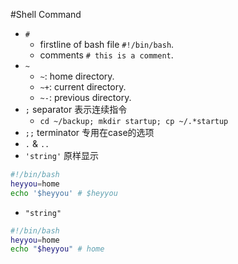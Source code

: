 #Shell Command
- `#`
    - firstline of bash file `#!/bin/bash`.
    - comments `# this is a comment`.
- `~`
    - `~`: home directory.
    - `~+`: current directory.
    - `~-`: previous directory.
- `;` separator 表示连续指令
    - `cd ~/backup; mkdir startup; cp ~/.*startup`
- `;;` terminator 专用在case的选项
- `.` & `..`
- `'string'` 原样显示
```bash
#!/bin/bash
heyyou=home
echo '$heyyou' # $heyyou
```
- `"string"` 
```bash
#!/bin/bash
heyyou=home
echo "$heyyou" # home
```

